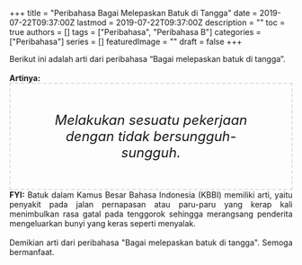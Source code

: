 +++
title = "Peribahasa Bagai Melepaskan Batuk di Tangga"
date = 2019-07-22T09:37:00Z
lastmod = 2019-07-22T09:37:00Z
description = ""
toc = true
authors = []
tags = ["Peribahasa", "Peribahasa B"]
categories = ["Peribahasa"]
series = []
featuredImage = ""
draft = false
+++

<div dir="ltr" style="text-align: left;" trbidi="on"><div style="text-align: justify;">Berikut ini adalah arti dari peribahasa “Bagai melepaskan batuk di tangga”.</div><br /><div style="text-align: justify;"><b>Artinya:</b></div><div style="border: 2px dashed #ddd; font-size: 24px; height: auto; margin: 0 auto; padding: 50px; text-align: center; width: auto;"><i>Melakukan sesuatu pekerjaan dengan tidak bersungguh-sungguh.</i></div><div style="text-align: justify;"><b>FYI:</b> Batuk dalam Kamus Besar Bahasa Indonesia (KBBI) memiliki arti, yaitu penyakit pada jalan pernapasan atau paru-paru yang kerap kali menimbulkan rasa gatal pada tenggorok sehingga merangsang penderita mengeluarkan bunyi yang keras seperti menyalak.<br /><br /></div><div style="text-align: justify;">Demikian arti dari peribahasa "Bagai melepaskan batuk di tangga". Semoga bermanfaat.</div></div>
